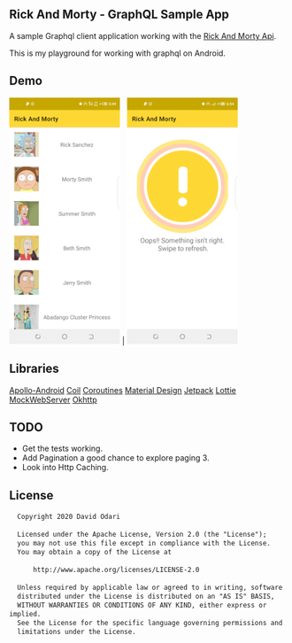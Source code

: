## Rick And Morty - GraphQL Sample App

A sample Graphql client application working with the [Rick And Morty Api](https://rickandmortyapi.com/documentation/).

This is my playground for working with graphql on Android.

## Demo

<img src="art/s1.png" width="200"/> | <img src="art/s2.png" width="200"/> 

## Libraries

[Apollo-Android](https://github.com/apollographql/apollo-android)
[Coil](https://github.com/coil-kt/coil)
[Coroutines](https://github.com/Kotlin/kotlinx.coroutines)
[Material Design](https://material.io/develop/android/)
[Jetpack](https://developer.android.com/jetpack)
[Lottie](https://github.com/airbnb/lottie-android)
[MockWebServer](https://github.com/square/okhttp/tree/master/mockwebserver)
[Okhttp](https://github.com/square/okhttp)

## TODO

- Get the tests working.
- Add Pagination a good chance to explore paging 3.
- Look into Http Caching.

## License

```
  Copyright 2020 David Odari
  
  Licensed under the Apache License, Version 2.0 (the "License");
  you may not use this file except in compliance with the License.
  You may obtain a copy of the License at

      http://www.apache.org/licenses/LICENSE-2.0

  Unless required by applicable law or agreed to in writing, software
  distributed under the License is distributed on an "AS IS" BASIS,
  WITHOUT WARRANTIES OR CONDITIONS OF ANY KIND, either express or implied.
  See the License for the specific language governing permissions and
  limitations under the License.
```
